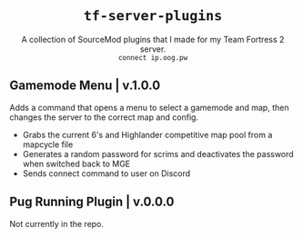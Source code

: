 <div align="center">
  <h1><code>tf-server-plugins</code></h1>
  <p>A collection of SourceMod plugins that I made for my Team Fortress 2 server.<br><code>connect ip.oog.pw</code></p>
</div>


## Gamemode Menu | v.1.0.0 ##
Adds a command that opens a menu to select a gamemode and map, then changes the server to the correct map and config. 
- Grabs the current 6's and Highlander competitive map pool from a mapcycle file
- Generates a random password for scrims and deactivates the password when switched back to MGE
- Sends connect command to user on Discord

## Pug Running Plugin | v.0.0.0 ##
Not currently in the repo.
